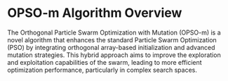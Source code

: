 # OPSO-m Algorithm Overview
The Orthogonal Particle Swarm Optimization with Mutation (OPSO-m) is a novel algorithm that enhances the standard Particle Swarm Optimization (PSO) by integrating orthogonal
array-based initialization and advanced mutation strategies. This hybrid approach aims to improve the exploration and exploitation capabilities of the swarm, leading to more
efficient optimization performance, particularly in complex search spaces.

